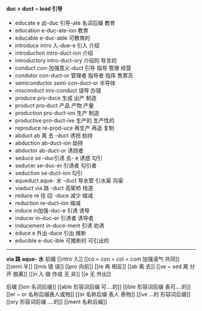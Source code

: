 #### duc = duct ~ lead 引导
- educate e 出-duc 引导-ate 名词后缀 教育
- education e-duc-ate-ion 教育
- educable e-duc-able 可教育的 
- introduce intro 入-due-e  引入 介绍
- introduction intro-duct-ion 介绍
- introductory intro-duct-ory 介绍的 导言的
- conduct con-加强意义-duct 引导 指导 管理 经营
- condutor con-duct-or 管理者 指导者 指挥 售票员
- semiconductor semi-con-duct-or 半导体
- misconduct mis-conduct 误导 办错
- produce pro-duce 生成 出产 制造
- product pro-duct 产品 产物 产量
- production pro-duct-ion 生产 制造
- productive pro-duct-ive 生产的 生产性的
- reproduce re-prod-uce 再生产 再造 复制
- abduct ab 离 去 -duct 诱拐 劫持 
- abduction ab-duct-ion 劫持
- abductor ab-duct-or 诱拐者 
- seduce se -duc引诱 去- e 诱惑 勾引
- seducer se-duc-er 引诱者 勾引者
- seduction se-duct-ion 勾引
- aqueduct aque- 水 -duct 导水管 引水渠 沟渠
- viaduct via 路 -duct 高架桥 栈道
- reduce re 往 回 -duce  减少 缩减
- reduction re-duct-ion 缩减
- induce in加强-duc-e  引诱 诱导
- inducer in-duc-er 引诱者 诱导者
- inducement in-duce-ment 引诱 劝诱
- educe e 外出-duce 引出 推断
- educible e-duc-ible 可推断的 可引出的

---
**via 路**  **aque- 水**
前缀
[[intro 入]]
[[co = con  = col = com  加强语气 共同]]
[[semi 半]]
[[mis 错 误]]
[[pro 向前]]
[[re  再  相反]]
[[ab 离 去]]
[[se  ~ sed 离 分开 脱离]]
[[in  入 做 作成  无 非]]
[[e 无 外出]]

后缀
[[ion  名词后缀]]
[[able  形容词后缀 可....的]]
[[ible 形容词后缀 表可....的]]
[[er  ~ or 名称后缀表人或物]]
[[or 名称后缀 表人 表物]]
[[ive ...的 形容词后缀]]
[[ory 形容词后缀 ....的]]
[[ment 名称后缀]]